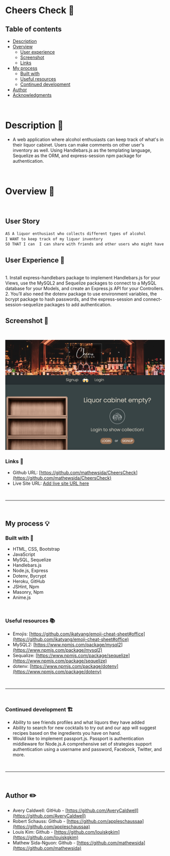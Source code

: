 # Cheers Check 🍻

## Table of contents

- [Description](#description-📝)
- [Overview](#overview-📁)
  - [User experience](#user-experience-👤)
  - [Screenshot](#screenshot-📸)
  - [Links](#links-🔗)
- [My process](#my-process-💡)
  - [Built with](#built-with-🔨)
  - [Useful resources](#useful-resources-📚)
  - [Continued development](#continued-development-🏗️) 
- [Author](#author-✏️)
- [Acknowledgments](#acknowledgments-👏)

<br>

#  Description 📝

- A web application where alcohol enthusiasts can keep track of what's in their liquor cabinet. Users can make comments on other user's inventory as well. Using Handlebars.js as the templating language, Sequelize as the ORM, and express-session npm package for authentication.

<br>

# Overview 📁 

<br>

## User Story

```md
AS A liquor enthusiast who collects different types of alcohol
I WANT to keep track of my liquor inventory
SO THAT I can  I can share with friends and other users who might have similar tastes.
```


## User Experience 👤 

<br> 
1. Install express-handlebars package to implement Handlebars.js for your Views, use the MySQL2 and Sequelize packages to connect to a MySQL database for your Models, and create an Express.js API for your Controllers. <br>
2. You’ll also need the dotenv package to use environment variables, the bcrypt package to hash passwords, and the express-session and connect-session-sequelize packages to add authentication.

<br>


## Screenshot 📸
​<br>

![](./public/images/homepage.png)



###  Links 🔗

- Github URL: [https://github.com/mathewsida/CheersCheck](https://github.com/mathewsida/CheersCheck)
- Live Site URL: [Add live site URL here](https://your-live-site-url.com)

<br>
<hr>
<br>

##  My process 💡

###  Built with 🔨
- HTML, CSS, Bootstrap
- JavaScript
- MySQL, Sequelize
- Handlebars.js
- Node.js, Express
- Dotenv, Bycrypt
- Heroku, GitHub
- JSHint, Npm
- Masonry, Npm
- Anime.js



<br>

###  Useful resources 📚

- Emojis:   [https://github.com/ikatyang/emoji-cheat-sheet#office](https://github.com/ikatyang/emoji-cheat-sheet#office)
- MySQL2:   [https://www.npmjs.com/package/mysql2](https://www.npmjs.com/package/mysql2)
- Sequalize:    [https://www.npmjs.com/package/sequelize](https://www.npmjs.com/package/sequelize)
- dotenv:   [https://www.npmjs.com/package/dotenv](https://www.npmjs.com/package/dotenv)

<br>
<hr>
<br>


### Continued development 🏗️

- Ability to see friends profiles and what liquors they have added
- Ability to search for new cocktails to try out and our app will suggest recipes based on the ingredients you have on hand.
- Would like to implement passport.js. Passport is authentication middleware for Node.js.A comprehensive set of strategies support authentication using a username and password, Facebook, Twitter, and more.

<br>
<hr>
<br>


## Author ✏️
- Avery Caldwell: GitHub - [https://github.com/AveryCaldwell](https://github.com/AveryCaldwell)
- Robert Schauss: Github - [https://github.com/appleschaussaa](https://github.com/appleschaussaa)
- Louis Kim: Github - [https://github.com/louiskgkim](https://github.com/louiskgkim)
- Mathew Sida-Nguon: Github - [https://github.com/mathewsida](https://github.com/mathewsida)

<br>


